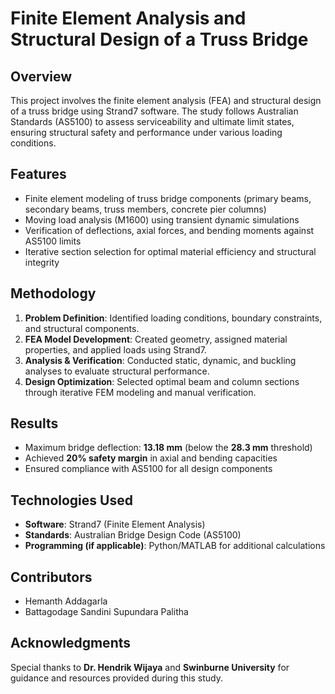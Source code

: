 # Finite Element Analysis and Structural Design of a Truss Bridge

## Overview
This project involves the finite element analysis (FEA) and structural design of a truss bridge using Strand7 software. The study follows Australian Standards (AS5100) to assess serviceability and ultimate limit states, ensuring structural safety and performance under various loading conditions.

## Features
- Finite element modeling of truss bridge components (primary beams, secondary beams, truss members, concrete pier columns)
- Moving load analysis (M1600) using transient dynamic simulations
- Verification of deflections, axial forces, and bending moments against AS5100 limits
- Iterative section selection for optimal material efficiency and structural integrity

## Methodology
1. **Problem Definition**: Identified loading conditions, boundary constraints, and structural components.
2. **FEA Model Development**: Created geometry, assigned material properties, and applied loads using Strand7.
3. **Analysis & Verification**: Conducted static, dynamic, and buckling analyses to evaluate structural performance.
4. **Design Optimization**: Selected optimal beam and column sections through iterative FEM modeling and manual verification.

## Results
- Maximum bridge deflection: **13.18 mm** (below the **28.3 mm** threshold)
- Achieved **20% safety margin** in axial and bending capacities
- Ensured compliance with AS5100 for all design components

## Technologies Used
- **Software**: Strand7 (Finite Element Analysis)
- **Standards**: Australian Bridge Design Code (AS5100)
- **Programming (if applicable)**: Python/MATLAB for additional calculations

## Contributors
- Hemanth Addagarla
- Battagodage Sandini Supundara Palitha

## Acknowledgments
Special thanks to **Dr. Hendrik Wijaya** and **Swinburne University** for guidance and resources provided during this study.

